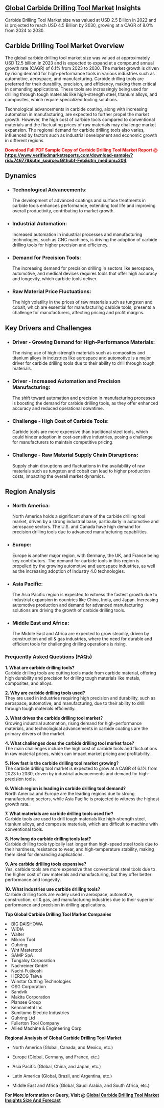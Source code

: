 <h2><a href="https://www.verifiedmarketreports.com/download-sample/?rid=746778&amp;utm_source=Githubf&amp;utm_medium=204" target="_blank">Global Carbide Drilling Tool Market</a> Insights</h2><p>Carbide Drilling Tool Market size was valued at USD 2.5 Billion in 2022 and is projected to reach USD 4.5 Billion by 2030, growing at a CAGR of 8.0% from 2024 to 2030.</p><p> <h2>Carbide Drilling Tool Market Overview</h2> <p>The global carbide drilling tool market size was valued at approximately USD 12.5 billion in 2023 and is expected to expand at a compound annual growth rate (CAGR) of 6.1% from 2023 to 2030. The market growth is driven by rising demand for high-performance tools in various industries such as automotive, aerospace, and manufacturing. Carbide drilling tools are preferred for their durability, precision, and efficiency, making them critical in demanding applications. These tools are increasingly being used for drilling through tough materials like high-strength steel, titanium alloys, and composites, which require specialized tooling solutions.</p> <p>Technological advancements in carbide coating, along with increasing automation in manufacturing, are expected to further propel the market growth. However, the high cost of carbide tools compared to conventional materials and the fluctuating prices of raw materials may challenge market expansion. The regional demand for carbide drilling tools also varies, influenced by factors such as industrial development and economic growth in different regions.</p> <p><strong><p><span class=""><span style="color: #ff0000;"><strong>Download Full PDF Sample Copy of Carbide Drilling Tool Market Report</strong> @ </span><a href="https://www.verifiedmarketreports.com/download-sample/?rid=746778&amp;utm_source=Githubf-Feb&amp;utm_medium=204" target="_blank">https://www.verifiedmarketreports.com/download-sample/?rid=746778&amp;utm_source=Githubf-Feb&amp;utm_medium=204</a></span></p></strong></p> <h2>Dynamics</h2> <ul> <li><h3>Technological Advancements:</h3> The development of advanced coatings and surface treatments in carbide tools enhances performance, extending tool life and improving overall productivity, contributing to market growth.</li> <li><h3>Industrial Automation:</h3> Increased automation in industrial processes and manufacturing technologies, such as CNC machines, is driving the adoption of carbide drilling tools for higher precision and efficiency.</li> <li><h3>Demand for Precision Tools:</h3> The increasing demand for precision drilling in sectors like aerospace, automotive, and medical devices requires tools that offer high accuracy and longevity, which carbide tools deliver.</li> <li><h3>Raw Material Price Fluctuations:</h3> The high volatility in the prices of raw materials such as tungsten and cobalt, which are essential for manufacturing carbide tools, presents a challenge for manufacturers, affecting pricing and profit margins.</li> </ul> <h2>Key Drivers and Challenges</h2> <ul> <li><h3>Driver - Growing Demand for High-Performance Materials:</h3> The rising use of high-strength materials such as composites and titanium alloys in industries like aerospace and automotive is a major driver for carbide drilling tools due to their ability to drill through tough materials.</li> <li><h3>Driver - Increased Automation and Precision Manufacturing:</h3> The shift toward automation and precision in manufacturing processes is boosting the demand for carbide drilling tools, as they offer enhanced accuracy and reduced operational downtime.</li> <li><h3>Challenge - High Cost of Carbide Tools:</h3> Carbide tools are more expensive than traditional steel tools, which could hinder adoption in cost-sensitive industries, posing a challenge for manufacturers to maintain competitive pricing.</li> <li><h3>Challenge - Raw Material Supply Chain Disruptions:</h3> Supply chain disruptions and fluctuations in the availability of raw materials such as tungsten and cobalt can lead to higher production costs, impacting the overall market dynamics.</li> </ul> <h2>Region Analysis</h2> <ul> <li><h3>North America:</h3> North America holds a significant share of the carbide drilling tool market, driven by a strong industrial base, particularly in automotive and aerospace sectors. The U.S. and Canada have high demand for precision drilling tools due to advanced manufacturing capabilities.</li> <li><h3>Europe:</h3> Europe is another major region, with Germany, the UK, and France being key contributors. The demand for carbide tools in this region is propelled by the growing automotive and aerospace industries, as well as the increasing adoption of Industry 4.0 technologies.</li> <li><h3>Asia Pacific:</h3> The Asia Pacific region is expected to witness the fastest growth due to industrial expansion in countries like China, India, and Japan. Increasing automotive production and demand for advanced manufacturing solutions are driving the growth of carbide drilling tools.</li> <li><h3>Middle East and Africa:</h3> The Middle East and Africa are expected to grow steadily, driven by construction and oil & gas industries, where the need for durable and efficient tools for challenging drilling operations is rising.</li> </ul> <h3>Frequently Asked Questions (FAQs)</h3> <p><strong>1. What are carbide drilling tools?</strong><br>Carbide drilling tools are cutting tools made from carbide material, offering high durability and precision for drilling tough materials like metals, composites, and alloys.</p> <p><strong>2. Why are carbide drilling tools used?</strong><br>They are used in industries requiring high precision and durability, such as aerospace, automotive, and manufacturing, due to their ability to drill through tough materials efficiently.</p> <p><strong>3. What drives the carbide drilling tool market?</strong><br>Growing industrial automation, rising demand for high-performance materials, and technological advancements in carbide coatings are the primary drivers of the market.</p> <p><strong>4. What challenges does the carbide drilling tool market face?</strong><br>The main challenges include the high cost of carbide tools and fluctuations in raw material prices, which can impact market pricing and profitability.</p> <p><strong>5. How fast is the carbide drilling tool market growing?</strong><br>The carbide drilling tool market is expected to grow at a CAGR of 6.1% from 2023 to 2030, driven by industrial advancements and demand for high-precision tools.</p> <p><strong>6. Which region is leading in carbide drilling tool demand?</strong><br>North America and Europe are the leading regions due to strong manufacturing sectors, while Asia Pacific is projected to witness the highest growth rate.</p> <p><strong>7. What materials are carbide drilling tools used for?</strong><br>Carbide tools are used to drill tough materials like high-strength steel, titanium alloys, and composite materials, which are difficult to machine with conventional tools.</p> <p><strong>8. How long do carbide drilling tools last?</strong><br>Carbide drilling tools typically last longer than high-speed steel tools due to their hardness, resistance to wear, and high-temperature stability, making them ideal for demanding applications.</p> <p><strong>9. Are carbide drilling tools expensive?</strong><br>Yes, carbide tools are more expensive than conventional steel tools due to the higher cost of raw materials and manufacturing, but they offer better performance and longevity.</p> <p><strong>10. What industries use carbide drilling tools?</strong><br>Carbide drilling tools are widely used in aerospace, automotive, construction, oil & gas, and manufacturing industries due to their superior performance and precision in drilling applications.</p> </p><p><strong>Top Global Carbide Drilling Tool Market Companies</strong></p><div data-test-id=""><p><li>BIG DAISHOWA</li><li> WIDIA</li><li> Walter</li><li> Mikron Tool</li><li> Guhring</li><li> Wnt Mastertool</li><li> SAMP SpA</li><li> Tungaloy Corporation</li><li> Nachreiner GmbH</li><li> Nachi-Fujikoshi</li><li> HERZOG Taiwa</li><li> Winstar Cutting Technologies</li><li> OSG Corporation</li><li> Sandvik</li><li> Makita Corporation</li><li> Plansee Group</li><li> Kennametal Inc</li><li> Sumitomo Electric Industries</li><li> Guhring Ltd</li><li> Fullerton Tool Company</li><li> Allied Machine & Engineering Corp</li></p><div><strong>Regional Analysis of&nbsp;Global Carbide Drilling Tool Market</strong></div><ul><li dir="ltr"><p dir="ltr">North America&nbsp;(Global, Canada, and Mexico, etc.)</p></li><li dir="ltr"><p dir="ltr">Europe (Global, Germany, and France, etc.)</p></li><li dir="ltr"><p dir="ltr">Asia Pacific&nbsp;(Global, China, and Japan, etc.)</p></li><li dir="ltr"><p dir="ltr">Latin America&nbsp;(Global, Brazil, and Argentina, etc.)</p></li><li dir="ltr">Middle East and Africa&nbsp;(Global, Saudi Arabia, and South Africa, etc.)</li></ul><p><strong>For More Information or Query, Visit @&nbsp;</strong><strong><a href="https://www.verifiedmarketreports.com/product/carbide-drilling-tool-market/?utm_source=Githubf&amp;utm_medium=204" target="_blank">Global Carbide Drilling Tool Market Insights Size And Forecast</a></strong></p></div>
